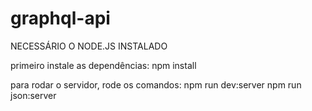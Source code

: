 # graphql-api

NECESSÁRIO O NODE.JS INSTALADO

primeiro instale as dependências:
npm install

para rodar o servidor, rode os comandos:
npm run dev:server
npm run json:server
